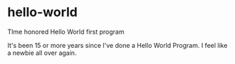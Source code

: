 # hello-world
TIme honored Hello World first program

It's been 15 or more years since I've done a Hello World Program.  I feel like a newbie all over again.  
